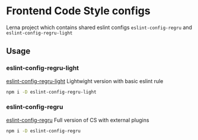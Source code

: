 # Frontend Code Style configs

Lerna project which contains shared eslint configs `eslint-config-regru` and `eslint-config-regru-light`

## Usage

### eslint-config-regru-light

[eslint-config-regru-light](./pachages/eslint-config-regru-light) Lightwight version with basic eslint rule

```bash
npm i -D eslint-config-regru-light
```

### eslint-config-regru

[eslint-config-regru](./pachages/eslint-config-regru) Full version of CS with external plugins

```bash
npm i -D eslint-config-regru
```




